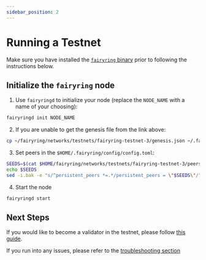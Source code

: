 ```yaml
---
sidebar_position: 2
---
```


# Running a Testnet

Make sure you have installed the [`fairyring` binary](./installation.md) prior to following the instructions below.

## Initialize the `fairyring` node

1. Use `fairyringd` to initialize your node (replace the `NODE_NAME` with a name of your choosing):

```bash
fairyringd init NODE_NAME
```

2. If you are unable to get the genesis file from the link above:

```bash
cp ~/fairyring/networks/testnets/fairyring-testnet-3/genesis.json ~/.fairyring/config/genesis.json
```

3. Set peers in the `$HOME/.fairyring/config/config.toml`:

```bash
SEEDS=$(cat $HOME/fairyring/networks/testnets/fairyring-testnet-3/peers-node.txt)
echo $SEEDS
sed -i.bak -e "s/^persistent_peers *=.*/persistent_peers = \"$SEEDS\"/" $HOME/.fairyring/config/config.toml
```

4. Start the node

```bash
fairyringd start
```

## Next Steps

If you would like to become a validator in the testnet, please follow [this guide](./validating_on_testnet.md).

If you run into any issues, please refer to the [troubleshooting section](../faqs/troubleshooting_fairyring.md)
